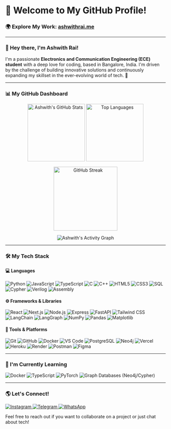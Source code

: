 # 🚀 Welcome to My GitHub Profile!

### 🌍 **Explore My Work:** [ashwithrai.me](https://ashwithrai.me)

---

### 👋 Hey there, I'm Ashwith Rai!

I'm a passionate **Electronics and Communication Engineering (ECE) student** with a deep love for coding, based in Bangalore, India. I'm driven by the challenge of building innovative solutions and continuously expanding my skillset in the ever-evolving world of tech. 🚀

---
### 📊 My GitHub Dashboard  

<p align="center">
  
  <!-- GitHub Stats -->
  <img src="https://github-readme-stats-sigma-five.vercel.app/api?username=Rai-shwith&show_icons=true&count_private=true&theme=radical&rank_icon=percentile" alt="Ashwith's GitHub Stats" height="180"/>
  
  <!-- Top Languages -->
  <img src="https://github-readme-stats-sigma-five.vercel.app/api/top-langs/?username=Rai-shwith&layout=compact&theme=radical" alt="Top Languages" height="180"/>
  
</p>

<p align="center">
  
  <!-- GitHub Streak -->
  <img src="https://streak-stats.demolab.com?user=Rai-shwith&theme=radical&hide_border=false" alt="GitHub Streak" height="200"/>
  
</p>

<p align="center">
  
  <!-- GitHub Activity Graph -->
  <img src="https://github-readme-activity-graph.vercel.app/graph?username=Rai-shwith&theme=radical&hide_border=false&area=true" alt="Ashwith's Activity Graph" />
  
</p>

---

### 🛠️ My Tech Stack

#### 💻 Languages
<p>
    <img src="https://img.shields.io/badge/Python-3776AB?style=for-the-badge&logo=python&logoColor=white" alt="Python"/>
    <img src="https://img.shields.io/badge/JavaScript-F7DF1E?style=for-the-badge&logo=javascript&logoColor=black" alt="JavaScript"/>
    <img src="https://img.shields.io/badge/TypeScript-3178C6?style=for-the-badge&logo=typescript&logoColor=white" alt="TypeScript"/>
    <img src="https://img.shields.io/badge/C-A8B9CC?style=for-the-badge&logo=c&logoColor=white" alt="C"/>
    <img src="https://img.shields.io/badge/C++-00599C?style=for-the-badge&logo=c%2B%2B&logoColor=white" alt="C++"/>
    <img src="https://img.shields.io/badge/HTML5-E34F26?style=for-the-badge&logo=html5&logoColor=white" alt="HTML5"/>
    <img src="https://img.shields.io/badge/CSS3-1572B6?style=for-the-badge&logo=css3&logoColor=white" alt="CSS3"/>
    <img src="https://img.shields.io/badge/SQL-003B57?style=for-the-badge&logo=sqlite&logoColor=white" alt="SQL"/>
    <img src="https://img.shields.io/badge/Cypher-008CC1?style=for-the-badge&logo=neo4j&logoColor=white" alt="Cypher"/>
    <img src="https://img.shields.io/badge/Verilog-4A90E2?style=for-the-badge&logo=v&logoColor=white" alt="Verilog"/>
    <img src="https://img.shields.io/badge/Assembly-6E4C13?style=for-the-badge&logo=assemblyscript&logoColor=white" alt="Assembly"/>
</p>

#### ⚙️ Frameworks & Libraries
<p>
    <img src="https://img.shields.io/badge/React-61DAFB?style=for-the-badge&logo=react&logoColor=black" alt="React"/>
    <img src="https://img.shields.io/badge/Next.js-000000?style=for-the-badge&logo=nextdotjs&logoColor=white" alt="Next.js"/>
    <img src="https://img.shields.io/badge/Node.js-339933?style=for-the-badge&logo=nodedotjs&logoColor=white" alt="Node.js"/>
    <img src="https://img.shields.io/badge/Express-000000?style=for-the-badge&logo=express&logoColor=white" alt="Express"/>
    <img src="https://img.shields.io/badge/FastAPI-009688?style=for-the-badge&logo=fastapi&logoColor=white" alt="FastAPI"/>
    <img src="https://img.shields.io/badge/Tailwind_CSS-38BDF8?style=for-the-badge&logo=tailwindcss&logoColor=white" alt="Tailwind CSS"/>
    <img src="https://img.shields.io/badge/LangChain-2D5A87?style=for-the-badge&logo=langchain&logoColor=white" alt="LangChain"/>
    <img src="https://img.shields.io/badge/LangGraph-2D5A87?style=for-the-badge&logo=langchain&logoColor=white" alt="LangGraph"/>
    <img src="https://img.shields.io/badge/NumPy-013243?style=for-the-badge&logo=numpy&logoColor=white" alt="NumPy"/>
    <img src="https://img.shields.io/badge/Pandas-150458?style=for-the-badge&logo=pandas&logoColor=white" alt="Pandas"/>
    <img src="https://img.shields.io/badge/Matplotlib-3F4F75?style=for-the-badge&logo=matplotlib&logoColor=white" alt="Matplotlib"/>
</p>

#### 🧰 Tools & Platforms
<p>
    <img src="https://img.shields.io/badge/Git-F05032?style=for-the-badge&logo=git&logoColor=white" alt="Git"/>
    <img src="https://img.shields.io/badge/GitHub-181717?style=for-the-badge&logo=github&logoColor=white" alt="GitHub"/>
    <img src="https://img.shields.io/badge/Docker-2496ED?style=for-the-badge&logo=docker&logoColor=white" alt="Docker"/>
    <img src="https://img.shields.io/badge/VS_Code-007ACC?style=for-the-badge&logo=visualstudiocode&logoColor=white" alt="VS Code"/>
    <img src="https://img.shields.io/badge/PostgreSQL-336791?style=for-the-badge&logo=postgresql&logoColor=white" alt="PostgreSQL"/>
    <img src="https://img.shields.io/badge/Neo4j-008CC1?style=for-the-badge&logo=neo4j&logoColor=white" alt="Neo4j"/>
    <img src="https://img.shields.io/badge/Vercel-000000?style=for-the-badge&logo=vercel&logoColor=white" alt="Vercel"/>
    <img src="https://img.shields.io/badge/Heroku-430098?style=for-the-badge&logo=heroku&logoColor=white" alt="Heroku"/>
    <img src="https://img.shields.io/badge/Render-46E3B7?style=for-the-badge&logo=render&logoColor=white" alt="Render"/>
    <img src="https://img.shields.io/badge/Postman-FF6C37?style=for-the-badge&logo=postman&logoColor=white" alt="Postman"/>
    <img src="https://img.shields.io/badge/Figma-F24E1E?style=for-the-badge&logo=figma&logoColor=white" alt="Figma"/>
</p>

---

### 🌱 I'm Currently Learning

<p>
    <img src="https://img.shields.io/badge/Docker-2496ED?style=for-the-badge&logo=docker&logoColor=white" alt="Docker"/>
    <img src="https://img.shields.io/badge/TypeScript-3178C6?style=for-the-badge&logo=typescript&logoColor=white" alt="TypeScript"/>
    <img src="https://img.shields.io/badge/PyTorch-EE4C2C?style=for-the-badge&logo=pytorch&logoColor=white" alt="PyTorch"/>
    <img src="https://img.shields.io/badge/Graph_Databases-008CC1?style=for-the-badge&logo=neo4j&logoColor=white" alt="Graph Databases (Neo4j/Cypher)"/>
</p>

---

### 🌎 Let's Connect!

<p>
    <a href="https://instagram.com/ashwith_rai_0404" target="_blank">
        <img src="https://img.shields.io/badge/Instagram-E4405F?style=for-the-badge&logo=instagram&logoColor=white" alt="Instagram"/>
    </a>
    <a href="https://t.me/raiashwith" target="_blank">
        <img src="https://img.shields.io/badge/Telegram-2CA5E0?style=for-the-badge&logo=telegram&logoColor=white" alt="Telegram"/>
    </a>
    <a href="https://wa.me/919380531460" target="_blank">
        <img src="https://img.shields.io/badge/WhatsApp-25D366?style=for-the-badge&logo=whatsapp&logoColor=white" alt="WhatsApp"/>
    </a>
</p>

Feel free to reach out if you want to collaborate on a project or just chat about tech!
